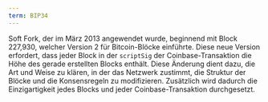 ```yaml
---
term: BIP34
---
```


Soft Fork, der im März 2013 angewendet wurde, beginnend mit Block 227,930, welcher Version 2 für Bitcoin-Blöcke einführte. Diese neue Version erfordert, dass jeder Block in der `scriptSig` der Coinbase-Transaktion die Höhe des gerade erstellten Blocks enthält. Diese Änderung dient dazu, die Art und Weise zu klären, in der das Netzwerk zustimmt, die Struktur der Blöcke und die Konsensregeln zu modifizieren. Zusätzlich wird dadurch die Einzigartigkeit jedes Blocks und jeder Coinbase-Transaktion durchgesetzt.